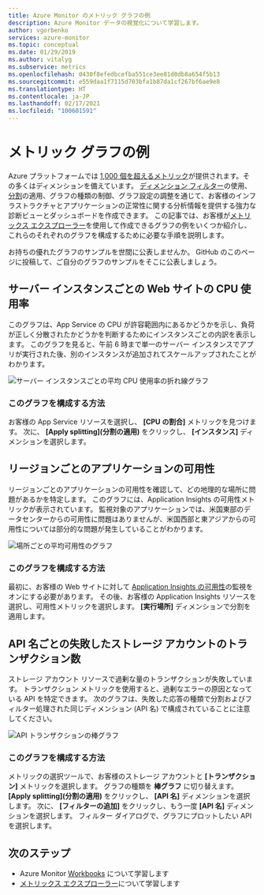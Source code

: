 ```yaml
---
title: Azure Monitor のメトリック グラフの例
description: Azure Monitor データの視覚化について学習します。
author: vgorbenko
services: azure-monitor
ms.topic: conceptual
ms.date: 01/29/2019
ms.author: vitalyg
ms.subservice: metrics
ms.openlocfilehash: 0430f8efedbcefba551ce3ee81d0db8a654f5b13
ms.sourcegitcommit: e559daa1f7115d703bfa1b87da1cf267bf6ae9e8
ms.translationtype: HT
ms.contentlocale: ja-JP
ms.lasthandoff: 02/17/2021
ms.locfileid: "100601591"
---
```

# <a name="metric-chart-examples"></a>メトリック グラフの例 

Azure プラットフォームでは [1,000 個を超えるメトリック](../platform/metrics-supported.md)が提供されます。その多くはディメンションを備えています。 [ディメンション フィルター](./metrics-charts.md)の使用、[分割](./metrics-charts.md)の適用、グラフの種類の制御、グラフ設定の調整を通じて、お客様のインフラストラクチャとアプリケーションの正常性に関する分析情報を提供する強力な診断ビューとダッシュボードを作成できます。 この記事では、お客様が[メトリックス エクスプローラー](./metrics-charts.md)を使用して作成できるグラフの例をいくつか紹介し、これらのそれぞれのグラフを構成するために必要な手順を説明します。

お持ちの優れたグラフのサンプルを世間に公表しませんか。 GitHub のこのページに投稿して、ご自分のグラフのサンプルをそこに公表しましょう。

## <a name="website-cpu-utilization-by-server-instances"></a>サーバー インスタンスごとの Web サイトの CPU 使用率

このグラフは、App Service の CPU が許容範囲内にあるかどうかを示し、負荷が正しく分散されたかどうかを判断するためにインスタンスごとの内訳を表示します。 このグラフを見ると、午前 6 時まで単一のサーバー インスタンスでアプリが実行された後、別のインスタンスが追加されてスケールアップされたことがわかります。

![サーバー インスタンスごとの平均 CPU 使用率の折れ線グラフ](./media/metrics-charts/cpu-by-instance.png)

### <a name="how-to-configure-this-chart"></a>このグラフを構成する方法

お客様の App Service リソースを選択し、 **[CPU の割合]** メトリックを見つけます。 次に、 **[Apply splitting]\(分割の適用\)** をクリックし、 **[インスタンス]** ディメンションを選択します。

## <a name="application-availability-by-region"></a>リージョンごとのアプリケーションの可用性

リージョンごとのアプリケーションの可用性を確認して、どの地理的な場所に問題があるかを特定します。 このグラフには、Application Insights の可用性メトリックが表示されています。 監視対象のアプリケーションでは、米国東部のデータセンターからの可用性に問題はありませんが、米国西部と東アジアからの可用性については部分的な問題が発生していることがわかります。

![場所ごとの平均可用性のグラフ](./media/metrics-charts/availability-by-location.png)

### <a name="how-to-configure-this-chart"></a>このグラフを構成する方法

最初に、お客様の Web サイトに対して [Application Insights の可用性](../app/monitor-web-app-availability.md)の監視をオンにする必要があります。 その後、お客様の Application Insights リソースを選択し、可用性メトリックを選択します。 **[実行場所]** ディメンションで分割を適用します。

## <a name="volume-of-failed-storage-account-transactions-by-api-name"></a>API 名ごとの失敗したストレージ アカウントのトランザクション数

ストレージ アカウント リソースで過剰な量のトランザクションが失敗しています。 トランザクション メトリックを使用すると、過剰なエラーの原因となっている API を特定できます。 次のグラフは、失敗した応答の種類で分割およびフィルター処理された同じディメンション (API 名) で構成されていることに注意してください。

![API トランザクションの棒グラフ](./media/metrics-charts/split-and-filter-example.png)

### <a name="how-to-configure-this-chart"></a>このグラフを構成する方法

メトリックの選択ツールで、お客様のストレージ アカウントと **[トランザクション]** メトリックを選択します。 グラフの種類を **棒グラフ** に切り替えます。 **[Apply splitting]\(分割の適用\)** をクリックし、 **[API 名]** ディメンションを選択します。 次に、 **[フィルターの追加]** をクリックし、もう一度 **[API 名]** ディメンションを選択します。 フィルター ダイアログで、グラフにプロットしたい API を選択します。

## <a name="next-steps"></a>次のステップ

* Azure Monitor [Workbooks](../visualize/workbooks-overview.md) について学習します
* [メトリックス エクスプローラー](metrics-charts.md)について学習します

